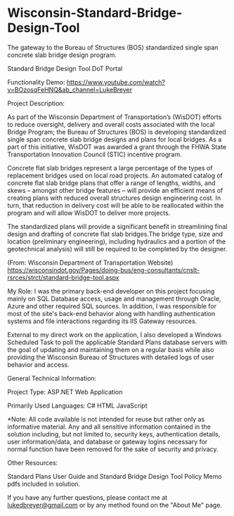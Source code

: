 # Wisconsin-Standard-Bridge-Design-Tool
The gateway to the Bureau of Structures (BOS) standardized single span concrete slab bridge design program.

Standard Bridge Design Tool DoT Portal

Functionality Demo:
https://www.youtube.com/watch?v=BOzosqFeHNQ&ab_channel=LukeBreyer

Project Description:

As part of the Wisconsin Department of Transportation’s (WisDOT) efforts to reduce oversight, delivery and overall costs associated with the local Bridge Program; the Bureau of Structures (BOS) is developing standardized single span concrete slab bridge designs and plans for local bridges. As a part of this initiative, WisDOT was awarded a grant through the FHWA State Transportation Innovation Council (STIC) incentive program.

Concrete flat slab bridges represent a large percentage of the types of replacement bridges used on local road projects. An automated catalog of concrete flat slab bridge plans that offer a range of lengths, widths, and skews – amongst other bridge features – will provide an efficient means of creating plans with reduced overall structures design engineering cost. In turn, that reduction in delivery cost will be able to be reallocated within the program and will allow WisDOT to deliver more projects.

The standardized plans will provide a significant benefit in streamlining final design and drafting of concrete flat slab bridges. ​​The ​​bridge type, size and location (preliminary engineering), including hydraulics and a portion of the geotechnical analysis) will still be required to be completed by the designer.

(From: Wisconsin Department of Transportation Website)
https://wisconsindot.gov/Pages/doing-bus/eng-consultants/cnslt-rsrces/strct/standard-bridge-tool.aspx 


My Role:
I was the primary back-end developer on this project focusing mainly on SQL Database access, usage and management through Oracle, Azure and other required SQL sources. In addition, I was responsible for most of the site's back-end behavior along with handling authentication systems and file interactions regarding its IIS Gateway resources. 

External to my direct work on the application, I also developed a Windows Scheduled Task to poll the applicable Standard Plans database servers with the goal of updating and maintaining them on a regular basis while also providing the Wisconsin Bureau of Structures with detailed logs of user behavior and access.

General Technical Information:

Project Type:
ASP.NET Web Application

Primarily Used Languages:
C#
HTML
JavaScript


*Note: All code available is not intended for reuse but rather only as informative material. Any and all sensitive information contained in the solution including, but not limited to, security keys, authentication details, user information/data, and database or gateway logins necessary for normal function have been removed for the sake of security and privacy. 

Other Resources:

Standard Plans User Guide and Standard Bridge Design Tool Policy Memo pdfs included in solution.
 
If you have any further questions, please contact me at lukedbreyer@gmail.com or by any method found on the "About Me" page.
